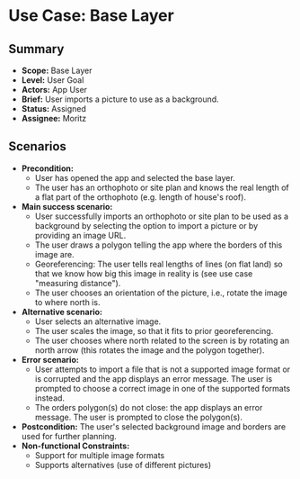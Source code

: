 # Use Case: Base Layer

## Summary

- **Scope:** Base Layer
- **Level:** User Goal
- **Actors:** App User
- **Brief:** User imports a picture to use as a background.
- **Status:** Assigned
- **Assignee:** Moritz

## Scenarios

- **Precondition:**
  - User has opened the app and selected the base layer.
  - The user has an orthophoto or site plan and knows the real length of a flat part of the orthophoto (e.g. length of house's roof).
- **Main success scenario:**
  - User successfully imports an orthophoto or site plan to be used as a background by selecting the option to import a picture or by providing an image URL.
  - The user draws a polygon telling the app where the borders of this image are.
  - Georeferencing: The user tells real lengths of lines (on flat land) so that we know how big this image in reality is (see use case "measuring distance").
  - The user chooses an orientation of the picture, i.e., rotate the image to where north is.
- **Alternative scenario:**
  - User selects an alternative image.
  - The user scales the image, so that it fits to prior georeferencing.
  - The user chooses where north related to the screen is by rotating an north arrow (this rotates the image and the polygon together).
- **Error scenario:**
  - User attempts to import a file that is not a supported image format or is corrupted and the app displays an error message.
    The user is prompted to choose a correct image in one of the supported formats instead.
  - The orders polygon(s) do not close: the app displays an error message.
    The user is prompted to close the polygon(s).
- **Postcondition:** The user's selected background image and borders are used for further planning.
- **Non-functional Constraints:**
  - Support for multiple image formats
  - Supports alternatives (use of different pictures)

